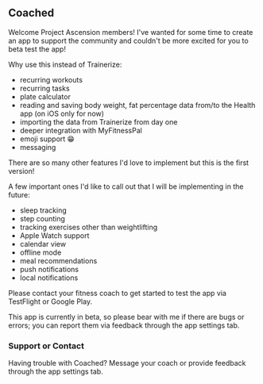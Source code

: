 ## Coached

Welcome Project Ascension members! I've wanted for some time to create an app to support the community and couldn't be more excited for you to beta test the app!

Why use this instead of Trainerize:
- recurring workouts
- recurring tasks
- plate calculator
- reading and saving body weight, fat percentage data from/to the Health app (on iOS only for now)
- importing the data from Trainerize from day one
- deeper integration with MyFitnessPal
- emoji support 😁
- messaging

There are so many other features I'd love to implement but this is the first version!

A few important ones I'd like to call out that I will be implementing in the future:
- sleep tracking
- step counting
- tracking exercises other than weightlifting
- Apple Watch support
- calendar view
- offline mode
- meal recommendations
- push notifications
- local notifications

Please contact your fitness coach to get started to test the app via TestFlight or Google Play.

This app is currently in beta, so please bear with me if there are bugs or errors; you can report them via feedback through the app settings tab.

### Support or Contact

Having trouble with Coached? Message your coach or provide feedback through the app settings tab.
